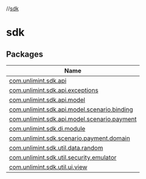 //[sdk](index.md)



# sdk  


## Packages  
  
|  Name | 
|---|
| <a name="com.unlimint.sdk.api////PointingToDeclaration/"></a>[com.unlimint.sdk.api](sdk/com.unlimint.sdk.api/index.md)|
| <a name="com.unlimint.sdk.api.exceptions////PointingToDeclaration/"></a>[com.unlimint.sdk.api.exceptions](sdk/com.unlimint.sdk.api.exceptions/index.md)|
| <a name="com.unlimint.sdk.api.model////PointingToDeclaration/"></a>[com.unlimint.sdk.api.model](sdk/com.unlimint.sdk.api.model/index.md)|
| <a name="com.unlimint.sdk.api.model.scenario.binding////PointingToDeclaration/"></a>[com.unlimint.sdk.api.model.scenario.binding](sdk/com.unlimint.sdk.api.model.scenario.binding/index.md)|
| <a name="com.unlimint.sdk.api.model.scenario.payment////PointingToDeclaration/"></a>[com.unlimint.sdk.api.model.scenario.payment](sdk/com.unlimint.sdk.api.model.scenario.payment/index.md)|
| <a name="com.unlimint.sdk.di.module////PointingToDeclaration/"></a>[com.unlimint.sdk.di.module](sdk/com.unlimint.sdk.di.module/index.md)|
| <a name="com.unlimint.sdk.scenario.payment.domain////PointingToDeclaration/"></a>[com.unlimint.sdk.scenario.payment.domain](sdk/com.unlimint.sdk.scenario.payment.domain/index.md)|
| <a name="com.unlimint.sdk.util.data.random////PointingToDeclaration/"></a>[com.unlimint.sdk.util.data.random](sdk/com.unlimint.sdk.util.data.random/index.md)|
| <a name="com.unlimint.sdk.util.security.emulator////PointingToDeclaration/"></a>[com.unlimint.sdk.util.security.emulator](sdk/com.unlimint.sdk.util.security.emulator/index.md)|
| <a name="com.unlimint.sdk.util.ui.view////PointingToDeclaration/"></a>[com.unlimint.sdk.util.ui.view](sdk/com.unlimint.sdk.util.ui.view/index.md)|

